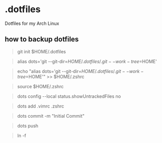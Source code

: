 # .dotfiles

Dotfiles for my Arch Linux

## how to backup dotfiles

> git init $HOME/.dotfiles

> alias dots='git --git-dir=$HOME/.dotfiles/.git --work-tree=$HOME'

> echo "alias dots='git --git-dir=$HOME/.dotfiles/.git --work-tree=$HOME'" >> $HOME/.zshrc

> source $HOME/.zshrc

> dots config --local status.showUntrackedFiles no

> dots add .vimrc .zshrc

> dots commit -m "Initial Commit"

> dots push

> ln -f
